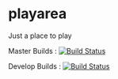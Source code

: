 playarea
========

Just a place to play

Master Builds : [![Build Status](https://builds.sns.gov/job/ornl_rhel6_master/badge/icon)](https://builds.sns.gov/job/ornl_rhel6_master/)

Develop Builds : [![Build Status](https://builds.sns.gov/job/ornl_rhel6_develop/badge/icon)](https://builds.sns.gov/job/ornl_rhel6_develop/)

